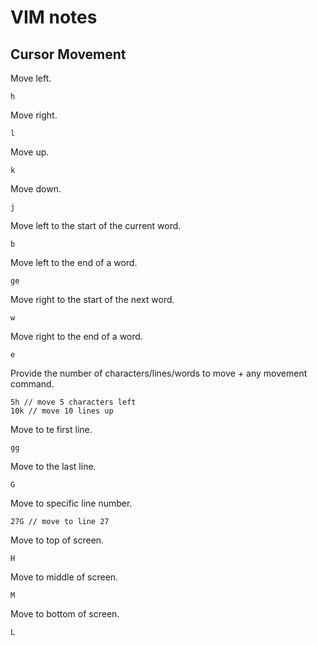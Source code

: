 # VIM notes

## Cursor Movement
Move left.
```
h
```
Move right.
```
l
```
Move up.
```
k
```
Move down.
```
j
```
Move left to the start of the current word.
```
b
```
Move left to the end of a word.
```
ge
```
Move right to the start of the next word.
```
w
```
Move right to the end of a word. 
```
e
```
Provide the number of characters/lines/words to move + any movement command.
```
5h // move 5 characters left
10k // move 10 lines up
```

Move to te first line.
```
gg
```
Move to the last line.
```
G
```
Move to specific line number.
```
27G // move to line 27
``` 


Move to top of screen.
```
H
```
Move to middle of screen.
```
M
```
Move to bottom of screen. 
```
L
```
